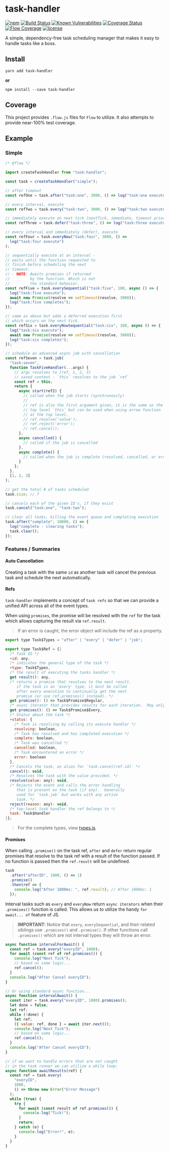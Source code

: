# task-handler

[![npm](https://img.shields.io/npm/v/task-handler.svg)](https://github.com/odo-network/task-handler)
[![Build Status](https://travis-ci.com/odo-network/task-handler.svg?branch=master)](https://travis-ci.com/odo-network/task-handler)
[![Known Vulnerabilities](https://snyk.io/test/github/odo-network/task-handler/badge.svg?targetFile=package.json)](https://snyk.io/test/github/odo-network/task-handler?targetFile=package.json)
[![Coverage Status](https://coveralls.io/repos/github/odo-network/task-handler/badge.svg?branch=master&service=github)](https://coveralls.io/github/odo-network/task-handler?branch=master)
[![Flow Coverage](./dev/coverage/flow/flow-coverage-badge.svg)](https://odo-network.github.io/task-handler/dev/coverage/flow/index.html)
[![license](https://img.shields.io/github/license/odo-network/task-handler.svg)](https://github.com/odo-network/task-handler)

A simple, dependency-free task scheduling manager that makes it easy to handle tasks like a boss.

## Install

```
yarn add task-handler
```

**or**

```
npm install --save task-handler
```

## Coverage

This project provides `.flow.js` files for `Flow` to utilize. It also attempts to provide near-100% test coverage.

## Example

### Simple

```js
/* @flow */

import createTaskHandler from "task-handler";

const task = createTaskHandler("simple");

// after timeout
const refOne = task.after("task:one", 3000, () => log("task:one execute"));

// every interval, execute
const refTwo = task.every("task:two", 3000, () => log("task:two execute"));

// immediately execute on next tick (nextTick, immediate, timeout priority - first found)
const refThree = task.defer("task:three", () => log("task:three execute"));

// every interval and immediately (defer), execute
const refFour = task.everyNow("task:four", 3000, () =>
  log("task:four execute")
);

// sequentially execute at an interval -
// waits until the function requested to
// finish before scheduling the next
// timeout.
// - NOTE: Awaits promises if returned
//         by the function. Which is not
//         the standard behavior.
const refFive = task.everySequential("task:five", 100, async () => {
  log("task:five execute");
  await new Promise(resolve => setTimeout(resolve, 3000));
  log("task:five completes");
});

// same as above but adds a deferred execution first
// which occurs on the next tick.
const refSix = task.everyNowSequential("task:six", 100, async () => {
  log("task:six execute");
  await new Promise(resolve => setTimeout(resolve, 3000));
  log("task:six completes");
});

// schedule an advanced async job with cancellation
const refSeven = task.job(
  "task:seven",
  function TaskFiveHandler(...args) {
    // args resolves to [ref, 1, 2, 3]
    // saved context - `this` resolves to the job `ref`
    const ref = this;
    return {
      async start(ref2) {
        // called when the job starts (synchronously)
        //
        // ref is also the first argument given, it is the same as the
        // top level `this` but can be used when using arrow function
        // at the top level.
        // ref.resolve('value');
        // ref.reject('error');
        // ref.cancel();
      },
      async cancelled() {
        // called if the job is cancelled
      },
      async complete() {
        // called when the job is complete (resolved, cancelled, or errored).
      }
    };
  },
  [1, 2, 3]
);

// get the total # of tasks scheduled
task.size; // 7

// cancels each of the given ID's, if they exist
task.cancel("task:one", "task:two");

// clear all tasks, killing the event queue and completing execution
task.after("complete", 10000, () => {
  log("complete - clearing tasks");
  task.clear();
});
```

### Features / Summaries

#### Auto Cancellation

Creating a task with the same `id` as another task will cancel the previous task and schedule the next automatically.

#### Refs

`task-handler` implements a concept of `task refs` so that we can provide a unified API across all of the event types.

When using `promises`, the promise will be resolved with the `ref` for the task which allows capturing the result via `ref.result`.

> If an error is caught, the error object will include the ref as a property.

```javascript
export type Task$Types = "after" | "every" | "defer" | "job";

export type Task$Ref = {|
  /* Task ID */
  +id: any,
  /* indicates the general type of the task */
  +type: Task$Types,
  /* the result of executing the tasks handler */
  get result(): any,
  /* returns a promise that resolves to the next result.
     if the task is an 'every' type, it must be called 
     after every execution to continually get the next 
     promise (or use ref.promises() instead). */
  get promise(): () => Task$Promise$Regular,
  /* async iterator that provides results for each iteration.  May only be called on 'every' type tasks. */
  get promises(): () => Task$Promise$Every,
  /* Status about the task */
  +status: {
    /* Task is resolving by calling its execute handler */
    resolving: boolean,
    /* Task has resolved and has completed execution */
    complete: boolean,
    /* Task was cancelled */
    cancelled: boolean,
    /* Task encountered an error */
    error: boolean
  },
  /* Cancels the task, an alias for `task.cancel(ref.id)` */
  cancel(): void,
  /* Resolves the task with the value provided. */
  resolve(value: any): void,
  /* Rejects the event and calls the error handling 
     that is present on the task (if any).  Generally 
     used for `task.job` but works with any active 
     task. */
  reject(reason: any): void,
  /* top-level task handler the ref belongs to */
  task: Task$Handler
|};
```

> For the complete types, view [types.js](./src/types.js).

#### Promises

When calling `.promise()` on the task ref, `after` and `defer` return regular promises that resolve to the task ref with a result of the function passed. If no function is passed then the `ref.result` will be undefined.

```js
task
  .after("afterID", 1000, () => 1)
  .promise()
  .then(ref => {
    console.log("After 1000ms: ", ref.result); // After 1000ms: 1
  });
```

Interval tasks such as `every` and `everyNow` return `async iterators` when their `.promises()` function is called. This allows us to utilize the handy `for await... of` feature of JS.

> **IMPORTANT:** Notice that `every`, `everySequential`, and their related siblings use `.promises()` and `.promise()`. If other functions call `.promises()` which are not interval types they will throw an error.

```js
async function intervalForAwait() {
  const ref = task.every("everyID", 1000);
  for await (const ref of ref.promises()) {
    console.log("Next Tick");
    // based on some logic...
    ref.cancel();
  }
  console.log("After Cancel everyID");
}

// Or using standard async function...
async function intervalAwait() {
  const iter = task.every("everyID", 1000).promises();
  let done = false;
  let ref;
  while (!done) {
    let ref;
    ({ value: ref, done } = await iter.next());
    console.log("Next Tick");
    // based on some logic...
    ref.cancel();
  }
  console.log("After Cancel everyID");
}

// if we want to handle errors that are not caught
// in the task runner we can utilize a while loop:
async function awaitResults(ref) {
  const ref = task.every(
    "everyID",
    1000,
    () => throw new Error("Error Message")
  );
  while (true) {
    try {
      for await (const result of ref.promises()) {
        console.log("Tick!");
      }
      return;
    } catch (e) {
      console.log("Error!", e);
    }
  }
}
```
